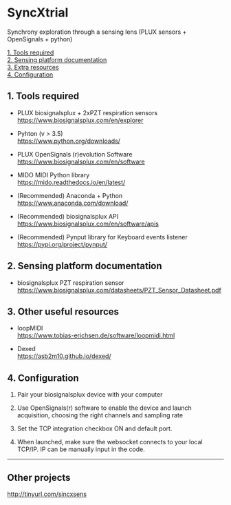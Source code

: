 # SyncXtrial
Synchrony exploration through a sensing lens (PLUX sensors + OpenSignals + python)

[1. Tools required](#prereq)  
[2. Sensing platform documentation](#docs)  
[3. Extra resources](#resrc)  
[4. Configuration](#config)  

##  1. Tools required <a name="prereq"></a>
- PLUX biosignalsplux + 2xPZT respiration sensors  
https://www.biosignalsplux.com/en/explorer

- Pyhton (v > 3.5)  
https://www.python.org/downloads/

- PLUX OpenSignals (r)evolution Software  
https://www.biosignalsplux.com/en/software  

- MIDO MIDI Python library  
https://mido.readthedocs.io/en/latest/

- (Recommended) Anaconda + Python  
 https://www.anaconda.com/download/

- (Recommended) biosignalsplux API  
https://www.biosignalsplux.com/en/software/apis  

- (Recommended) Pynput library for Keyboard events listener  
https://pypi.org/project/pynput/


##  2. Sensing platform documentation <a name="docs"></a>
- biosignalsplux PZT respiration sensor    
https://www.biosignalsplux.com/datasheets/PZT_Sensor_Datasheet.pdf

##  3. Other useful resources <a name="resrc"></a>  
- loopMIDI  
https://www.tobias-erichsen.de/software/loopmidi.html

- Dexed  
https://asb2m10.github.io/dexed/

##  4. Configuration <a name="config"></a>  
1. Pair your biosignalsplux device with your computer

2. Use OpenSignals(r) software to enable the device and launch acquisition, choosing the right channels and sampling rate

3. Set the TCP integration checkbox ON and default port. 

4. When launched, make sure the websocket connects to your local TCP/IP. IP can be manually input in the code.


***

##  Other projects
http://tinyurl.com/sincxsens  
